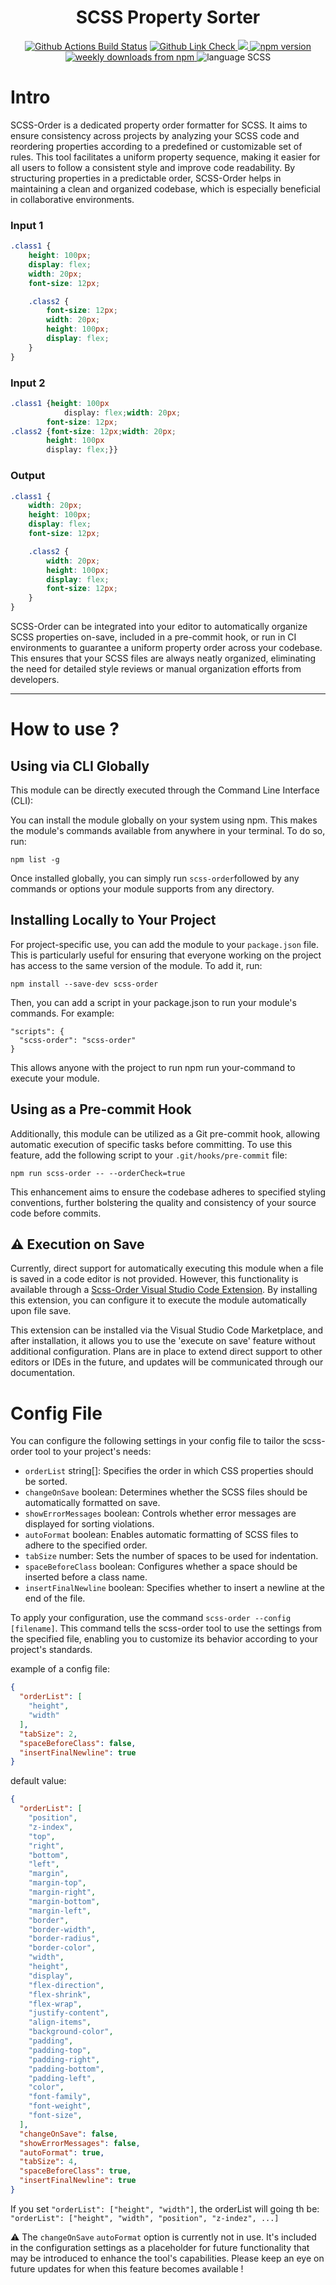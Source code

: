 <!-- SCSS order Banner -->

<h1 align="center">SCSS Property Sorter</h1>

<p align="center">
    <!-- Badge for Github Actions Build Status for Prod -->
    <a href="https://github.com/yunse0909/scss-order/actions/workflows/nodejs.yml">
        <img alt="Github Actions Build Status" src="https://img.shields.io/github/actions/workflow/status/yunse0909/scss-order/prod-test.yml?label=Prod&style=flat-square"></a>
    </a>
    <!-- Badge for repo lint -->
    <a href="https://github.com/yunse0909/scss-order/actions/workflows/nodejs.yml">
        <img alt="Github Link Check" src="https://img.shields.io/github/actions/workflow/status/yunse0909/scss-order/lint.yml?label=lint&style=flat-square">
    </a>
    </a>
    <!-- Badge for test coverage -->
    <a href="https://codecov.io/gh/yunse0909/scss-order" >
        <img src="https://img.shields.io/codecov/c/github/yunse0909/scss-order?token=YB5S7Z7P27"/>
    </a>
    <!-- Npm versioin -->
    <a href="https://www.npmjs.com/package/scss-order">
        <img alt="npm version" src="https://img.shields.io/npm/v/scss-order?style=flat-square">
    </a>
    <!-- Download -->
    <a href="https://www.npmjs.com/package/scss-order">
        <img alt="weekly downloads from npm" src="https://img.shields.io/npm/dw/scss-order?style=flat-square">
    </a>
    <!-- Lang scss -->
    <img alt="language SCSS" src="https://img.shields.io/badge/format lang-SCSS-cf649a?style=flat-square">
</p>

# Intro

SCSS-Order is a dedicated property order formatter for SCSS. It aims to ensure consistency across projects by analyzing your SCSS code and reordering properties according to a predefined or customizable set of rules. This tool facilitates a uniform property sequence, making it easier for all users to follow a consistent style and improve code readability. By structuring properties in a predictable order, SCSS-Order helps in maintaining a clean and organized codebase, which is especially beneficial in collaborative environments.

### Input 1

```scss
.class1 {
    height: 100px;
    display: flex;
    width: 20px;
    font-size: 12px;

    .class2 {
        font-size: 12px;
        width: 20px;
        height: 100px;
        display: flex;
    }
}
```

### Input 2

```scss
.class1 {height: 100px
            display: flex;width: 20px;
        font-size: 12px;
.class2 {font-size: 12px;width: 20px;
        height: 100px
        display: flex;}}
```

### Output

```scss
.class1 {
    width: 20px;
    height: 100px;
    display: flex;
    font-size: 12px;

    .class2 {
        width: 20px;
        height: 100px;
        display: flex;
        font-size: 12px;
    }
}
```

SCSS-Order can be integrated into your editor to automatically organize SCSS properties on-save, included in a pre-commit hook, or run in CI environments to guarantee a uniform property order across your codebase. This ensures that your SCSS files are always neatly organized, eliminating the need for detailed style reviews or manual organization efforts from developers.

---
<!-- Documentation in wiki? -->


# How to use ?

## Using via CLI Globally

This module can be directly executed through the Command Line Interface (CLI):

You can install the module globally on your system using npm. This makes the module's commands available from anywhere in your terminal. To do so, run:

```
npm list -g
```
Once installed globally, you can simply run `scss-order`followed by any commands or options your module supports from any directory.

## Installing Locally to Your Project
For project-specific use, you can add the module to your `package.json` file. This is particularly useful for ensuring that everyone working on the project has access to the same version of the module. To add it, run:

```
npm install --save-dev scss-order
```

Then, you can add a script in your package.json to run your module's commands. For example:

```
"scripts": {
  "scss-order": "scss-order"
}
```
This allows anyone with the project to run npm run your-command to execute your module.


## Using as a Pre-commit Hook

Additionally, this module can be utilized as a Git pre-commit hook, allowing automatic execution of specific tasks before committing. To use this feature, add the following script to your `.git/hooks/pre-commit` file:
```
npm run scss-order -- --orderCheck=true
```

This enhancement aims to ensure the codebase adheres to specified styling conventions, further bolstering the quality and consistency of your source code before commits.

## ⚠️ Execution on Save
Currently, direct support for automatically executing this module when a file is saved in a code editor is not provided. However, this functionality is available through a [Scss-Order Visual Studio Code Extension](https://marketplace.visualstudio.com/items?itemName=yunsecode.scss-order-vscode). By installing this extension, you can configure it to execute the module automatically upon file save.

This extension can be installed via the Visual Studio Code Marketplace, and after installation, it allows you to use the 'execute on save' feature without additional configuration. Plans are in place to extend direct support to other editors or IDEs in the future, and updates will be communicated through our documentation.

# Config File
You can configure the following settings in your config file to tailor the scss-order tool to your project's needs:



- `orderList` string[]: Specifies the order in which CSS properties should be sorted.
- `changeOnSave` boolean: Determines whether the SCSS files should be automatically formatted on save.
- `showErrorMessages` boolean: Controls whether error messages are displayed for sorting violations.
- `autoFormat` boolean: Enables automatic formatting of SCSS files to adhere to the specified order.
- `tabSize` number: Sets the number of spaces to be used for indentation.
- `spaceBeforeClass` boolean: Configures whether a space should be inserted before a class name.
- `insertFinalNewline` boolean: Specifies whether to insert a newline at the end of the file.

To apply your configuration, use the command `scss-order --config [filename]`. This command tells the scss-order tool to use the settings from the specified file, enabling you to customize its behavior according to your project's standards.

example of a config file:
```JSON
{
  "orderList": [
    "height",
    "width"
  ],
  "tabSize": 2,
  "spaceBeforeClass": false,
  "insertFinalNewline": true
}
```

default value:
```JSON
{
  "orderList": [
    "position",
    "z-index",
    "top",
    "right",
    "bottom",
    "left",
    "margin",
    "margin-top",
    "margin-right",
    "margin-bottom",
    "margin-left",
    "border",
    "border-width",
    "border-radius",
    "border-color",
    "width",
    "height",
    "display",
    "flex-direction",
    "flex-shrink",
    "flex-wrap",
    "justify-content",
    "align-items",
    "background-color",
    "padding",
    "padding-top",
    "padding-right",
    "padding-bottom",
    "padding-left",
    "color",
    "font-family",
    "font-weight",
    "font-size",
  ],
  "changeOnSave": false,
  "showErrorMessages": false,
  "autoFormat": true,
  "tabSize": 4,
  "spaceBeforeClass": true,
  "insertFinalNewline": true
}
```

If you set `"orderList": ["height", "width"]`, the orderList will going th be: `"orderList": ["height", "width", "position", "z-indez", ...]`

⚠️ The `changeOnSave` `autoFormat` option is currently not in use. It's included in the configuration settings as a placeholder for future functionality that may be introduced to enhance the tool's capabilities. Please keep an eye on future updates for when this feature becomes available !